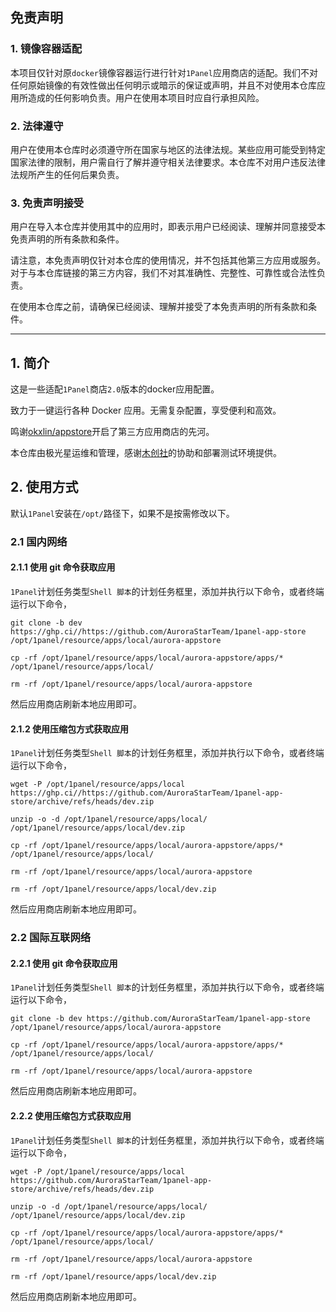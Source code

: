 ## 免责声明

### 1. 镜像容器适配
本项目仅针对原`docker`镜像容器运行进行针对`1Panel`应用商店的适配。我们不对任何原始镜像的有效性做出任何明示或暗示的保证或声明，并且不对使用本仓库应用所造成的任何影响负责。用户在使用本项目时应自行承担风险。

### 2. 法律遵守
用户在使用本仓库时必须遵守所在国家与地区的法律法规。某些应用可能受到特定国家法律的限制，用户需自行了解并遵守相关法律要求。本仓库不对用户违反法律法规所产生的任何后果负责。

### 3. 免责声明接受
用户在导入本仓库并使用其中的应用时，即表示用户已经阅读、理解并同意接受本免责声明的所有条款和条件。

请注意，本免责声明仅针对本仓库的使用情况，并不包括其他第三方应用或服务。对于与本仓库链接的第三方内容，我们不对其准确性、完整性、可靠性或合法性负责。

在使用本仓库之前，请确保已经阅读、理解并接受了本免责声明的所有条款和条件。

***
## 1. 简介

这是一些适配`1Panel`商店`2.0`版本的docker应用配置。

致力于一键运行各种 Docker 应用。无需复杂配置，享受便利和高效。

鸣谢[okxlin/appstore](https://github.com/okxlin/appstore)开启了第三方应用商店的先河。

本仓库由极光星运维和管理，感谢[木创社](https://takagi3.top)的协助和部署测试环境提供。

## 2. 使用方式

默认`1Panel`安装在`/opt/`路径下，如果不是按需修改以下。

### 2.1 国内网络

#### 2.1.1 使用 git 命令获取应用

`1Panel`计划任务类型`Shell 脚本`的计划任务框里，添加并执行以下命令，或者终端运行以下命令，
```shell
git clone -b dev https://ghp.ci//https://github.com/AuroraStarTeam/1panel-app-store /opt/1panel/resource/apps/local/aurora-appstore

cp -rf /opt/1panel/resource/apps/local/aurora-appstore/apps/* /opt/1panel/resource/apps/local/

rm -rf /opt/1panel/resource/apps/local/aurora-appstore
```

然后应用商店刷新本地应用即可。

#### 2.1.2 使用压缩包方式获取应用

`1Panel`计划任务类型`Shell 脚本`的计划任务框里，添加并执行以下命令，或者终端运行以下命令，
```shell
wget -P /opt/1panel/resource/apps/local https://ghp.ci//https://github.com/AuroraStarTeam/1panel-app-store/archive/refs/heads/dev.zip

unzip -o -d /opt/1panel/resource/apps/local/ /opt/1panel/resource/apps/local/dev.zip

cp -rf /opt/1panel/resource/apps/local/aurora-appstore/apps/* /opt/1panel/resource/apps/local/

rm -rf /opt/1panel/resource/apps/local/aurora-appstore

rm -rf /opt/1panel/resource/apps/local/dev.zip
```

然后应用商店刷新本地应用即可。

### 2.2 国际互联网络

#### 2.2.1 使用 git 命令获取应用

`1Panel`计划任务类型`Shell 脚本`的计划任务框里，添加并执行以下命令，或者终端运行以下命令，
```shell
git clone -b dev https://github.com/AuroraStarTeam/1panel-app-store /opt/1panel/resource/apps/local/aurora-appstore

cp -rf /opt/1panel/resource/apps/local/aurora-appstore/apps/* /opt/1panel/resource/apps/local/

rm -rf /opt/1panel/resource/apps/local/aurora-appstore
```

然后应用商店刷新本地应用即可。

#### 2.2.2 使用压缩包方式获取应用

`1Panel`计划任务类型`Shell 脚本`的计划任务框里，添加并执行以下命令，或者终端运行以下命令，
```shell
wget -P /opt/1panel/resource/apps/local https://github.com/AuroraStarTeam/1panel-app-store/archive/refs/heads/dev.zip

unzip -o -d /opt/1panel/resource/apps/local/ /opt/1panel/resource/apps/local/dev.zip

cp -rf /opt/1panel/resource/apps/local/aurora-appstore/apps/* /opt/1panel/resource/apps/local/

rm -rf /opt/1panel/resource/apps/local/aurora-appstore

rm -rf /opt/1panel/resource/apps/local/dev.zip
```

然后应用商店刷新本地应用即可。